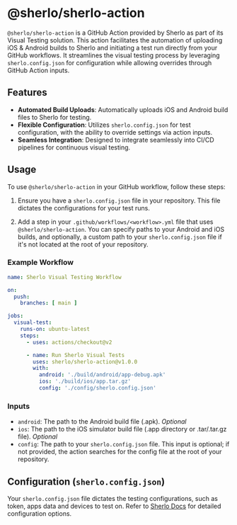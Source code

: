 # @sherlo/sherlo-action

`@sherlo/sherlo-action` is a GitHub Action provided by Sherlo as part of its Visual Testing solution. This action
facilitates the automation of uploading iOS & Android builds to Sherlo and initiating a test run directly from your
GitHub workflows. It streamlines the visual testing process by leveraging `sherlo.config.json` for configuration while
allowing overrides through GitHub Action inputs.

## Features

- **Automated Build Uploads**: Automatically uploads iOS and Android build files to Sherlo for testing.
- **Flexible Configuration**: Utilizes `sherlo.config.json` for test configuration, with the ability to override
  settings via action inputs.
- **Seamless Integration**: Designed to integrate seamlessly into CI/CD pipelines for continuous visual testing.

## Usage

To use `@sherlo/sherlo-action` in your GitHub workflow, follow these steps:

1. Ensure you have a `sherlo.config.json` file in your repository. This file dictates the configurations for your test
   runs.

2. Add a step in your `.github/workflows/<workflow>.yml` file that uses `@sherlo/sherlo-action`. You can specify paths
   to your Android and iOS builds, and optionally, a custom path to your `sherlo.config.json` file if it's not located
   at the root of your repository.

### Example Workflow

```yaml
name: Sherlo Visual Testing Workflow

on:
  push:
    branches: [ main ]

jobs:
  visual-test:
    runs-on: ubuntu-latest
    steps:
      - uses: actions/checkout@v2

      - name: Run Sherlo Visual Tests
        uses: sherlo/sherlo-action@v1.0.0
        with:
          android: './build/android/app-debug.apk'
          ios: './build/ios/app.tar.gz'
          config: './config/sherlo.config.json'
```

### Inputs

- `android`: The path to the Android build file (.apk). _Optional_
- `ios`: The path to the iOS simulator build file (.app directory or .tar/.tar.gz file). _Optional_
- `config`: The path to your `sherlo.config.json` file. This input is optional; if not provided, the action searches for
  the config file at the root of your repository.

## Configuration (`sherlo.config.json`)

Your `sherlo.config.json` file dictates the testing configurations, such as token, apps data and devices to test on.
Refer to [Sherlo Docs](https://docs.sherlo.io/getting-started/config) for detailed configuration options.
